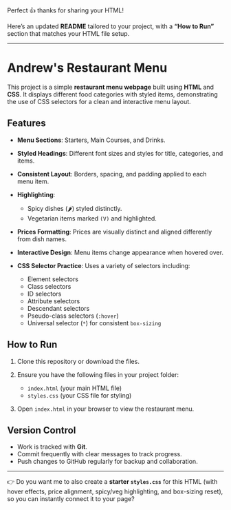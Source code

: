 Perfect 👍 thanks for sharing your HTML!

Here’s an updated **README** tailored to your project, with a **“How to Run”** section that matches your HTML file setup.

---

# Andrew's Restaurant Menu

This project is a simple **restaurant menu webpage** built using **HTML** and **CSS**. It displays different food categories with styled items, demonstrating the use of CSS selectors for a clean and interactive menu layout.

## Features

* **Menu Sections**: Starters, Main Courses, and Drinks.
* **Styled Headings**: Different font sizes and styles for title, categories, and items.
* **Consistent Layout**: Borders, spacing, and padding applied to each menu item.
* **Highlighting**:

  * Spicy dishes (🌶️) styled distinctly.
  * Vegetarian items marked `(V)` and highlighted.
* **Prices Formatting**: Prices are visually distinct and aligned differently from dish names.
* **Interactive Design**: Menu items change appearance when hovered over.
* **CSS Selector Practice**: Uses a variety of selectors including:

  * Element selectors
  * Class selectors
  * ID selectors
  * Attribute selectors
  * Descendant selectors
  * Pseudo-class selectors (`:hover`)
  * Universal selector (`*`) for consistent `box-sizing`

## How to Run

1. Clone this repository or download the files.
2. Ensure you have the following files in your project folder:

   * `index.html` (your main HTML file)
   * `styles.css` (your CSS file for styling)
3. Open `index.html` in your browser to view the restaurant menu.

## Version Control

* Work is tracked with **Git**.
* Commit frequently with clear messages to track progress.
* Push changes to GitHub regularly for backup and collaboration.

---

👉 Do you want me to also create a **starter `styles.css`** for this HTML (with hover effects, price alignment, spicy/veg highlighting, and box-sizing reset), so you can instantly connect it to your page?
